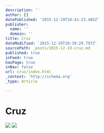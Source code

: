 ```yaml
---
description: ''
author: []
datePublished: '2015-12-19T10:41:23.485Z'
publisher:
  name: ''
  domain: ''
title: Cruz
dateModified: '2015-12-19T10:39:29.797Z'
sourcePath: _posts/2015-12-19-cruz.md
published: true
inFeed: true
hasPage: true
inNav: false
url: cruz/index.html
_context: 'http://schema.org'
_type: Article

---
```

# Cruz
![](https://the-grid-user-content.s3-us-west-2.amazonaws.com/506d00b1-8d15-4ed4-8c23-bafec8a6aeaf.png)
![](https://the-grid-user-content.s3-us-west-2.amazonaws.com/16886103-ca2b-4d71-a62f-8c037fed5e97.png)